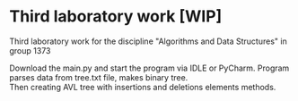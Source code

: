 # Third laboratory work [WIP]
Third laboratory work for the discipline "Algorithms and Data Structures" in group 1373

Download the main.py and start the program via IDLE or PyCharm.
Program parses data from tree.txt file, makes binary tree.  
Then creating AVL tree with insertions and deletions elements methods.  